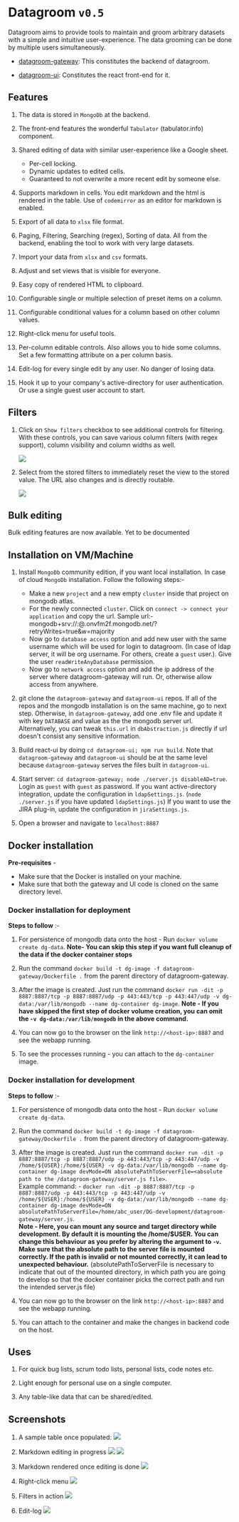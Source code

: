 # Datagroom `v0.5`

Datagroom aims to provide tools to maintain and groom arbitrary datasets with a simple and intuitive user-experience. The data grooming can be done by multiple users simultaneously. 

* [datagroom-gateway](https://github.com/h-tendy/datagroom-gateway): This constitutes the backend of datagroom. 

* [datagroom-ui](https://github.com/h-tendy/datagroom-ui): Constitutes the react front-end for it. 

## Features

1. The data is stored in `MongoDb` at the backend. 

1. The front-end features the wonderful `Tabulator` (tabulator.info) component. 

1. Shared editing of data with similar user-experience like a Google sheet. 
    * Per-cell locking.
    * Dynamic updates to edited cells. 
    * Guaranteed to not overwrite a more recent edit by someone else. 

1. Supports markdown in cells. You edit markdown and the html is rendered in the table. Use of `codemirror` as an editor for markdown is enabled. 

1. Export of all data to `xlsx` file format. 

1. Paging, Filtering, Searching (regex), Sorting of data. All from the backend, enabling the tool to work with very large datasets. 

1. Import your data from `xlsx` and `csv` formats. 

1. Adjust and set views that is visible for everyone. 

1. Easy copy of rendered HTML to clipboard. 

1. Configurable single or multiple selection of preset items on a column. 

1. Configurable conditional values for a column based on other column values. 

1. Right-click menu for useful tools. 

1. Per-column editable controls. Also allows you to hide some columns. Set a few formatting attribute on a per column basis. 

1. Edit-log for every single edit by any user. No danger of losing data. 

1. Hook it up to your company's active-directory for user authentication. Or use a single guest user account to start. 

## Filters

1. Click on `Show filters` checkbox to see additional controls for filtering. With these controls, you can save various column filters (with regex support), column visibility and column widths as well. 

    ![](img/2020-11-26-13-40-21.png)

1. Select from the stored filters to immediately reset the view to the stored value. The URL also changes and is directly routable. 

    ![](img/2020-11-26-13-41-38.png)

## Bulk editing

Bulk editing features are now available. Yet to be documented

## Installation on VM/Machine

1. Install `MongoDb` community edition, if you want local installation. In case of cloud `MongoDb` installation. Follow the following steps:-
    * Make a new `project` and a new empty `cluster` inside that project on mongodb atlas.
    * For the newly connected `cluster`. Click on `connect -> connect your application` and copy the url. Sample url:- mongodb+srv://<username>:<password>@<clusterName>.onvfm2f.mongodb.net/?retryWrites=true&w=majority
    * Now go to `database access` option and add new user with the same username which will be used for login to datagroom. (In case of ldap server, it will be org username. For others, create a `guest` user.). Give the user `readWriteAnyDatabase` permission.
    * Now go to `network access` option and add the ip address of the server where datagroom-gateway will run. Or, otherwise allow access from anywhere.

1. git clone the `datagroom-gateway` and `datagroom-ui` repos. If all of the repos and the mongodb installation is on the same machine, go to next step. Otherwise, in `datagroom-gateway`, add one .env file and update it with key `DATABASE` and value as the the mongodb server url. Alternatively, you can tweak `this.url` in `dbAbstraction.js` directly if url doesn't consist any sensitive information.

1. Build react-ui by doing `cd datagroom-ui; npm run build`. Note that `datagroom-gateway` and `datagroom-ui` should be at the same level because `datagroom-gateway` serves the files built in `datagroom-ui`. 

1. Start server: `cd datagroom-gateway; node ./server.js disableAD=true`. Login as `guest` with `guest` as password. If you want active-directory integration, update the configuration in `ldapSettings.js`. (`node ./server.js` if you have updated `ldapSettings.js`) If you want to use the JIRA plug-in, update the configuration in `jiraSettings.js`. 

1. Open a browser and navigate to `localhost:8887` 

## Docker installation

**Pre-requisites** - 
* Make sure that the Docker is installed on your machine.
* Make sure that both the gateway and UI code is cloned on the same directory level.

### Docker installation for deployment

**Steps to follow** :-
1. For persistence of mongodb data onto the host - Run `docker volume create dg-data`. **Note- You can skip this step if you want full cleanup of the data if the docker container stops**

1. Run the command `docker build -t dg-image -f datagroom-gateway/Dockerfile .` from the parent directory of datagroom-gateway.

1. After the image is created. Just run the command `docker run -dit -p 8887:8887/tcp -p 8887:8887/udp -p 443:443/tcp -p 443:447/udp -v dg-data:/var/lib/mongodb --name dg-container dg-image`. **Note - If you have skipped the first step of docker volume creation, you can omit the `-v dg-data:/var/lib/mongodb` in the above command.**

1. You can now go to the browser on the link `http://<host-ip>:8887` and see the webapp running.

1. To see the processes running - you can attach to the `dg-container` image.

### Docker installation for development

**Steps to follow** :-
1. For persistence of mongodb data onto the host - Run `docker volume create dg-data`.

1. Run the command `docker build -t dg-image -f datagroom-gateway/Dockerfile .` from the parent directory of datagroom-gateway.

1. After the image is created. Just run the command `docker run -dit -p 8887:8887/tcp -p 8887:8887/udp -p 443:443/tcp -p 443:447/udp -v /home/${USER}:/home/${USER} -v dg-data:/var/lib/mongodb --name dg-container dg-image devMode=ON absolutePathToServerFile=<absolute path to the /datagroom-gateway/server.js file>`. <br/> Example command: - `docker run -dit -p 8887:8887/tcp -p 8887:8887/udp -p 443:443/tcp -p 443:447/udp -v /home/${USER}:/home/${USER} -v dg-data:/var/lib/mongodb --name dg-container dg-image devMode=ON absolutePathToServerFile=/home/abc_user/DG-development/datagroom-gateway/server.js`. <br/> **Note - Here, you can mount any source and target directory while development. By default it is mounting the /home/$USER. You can change this behaviour as you prefer by altering the argument to `-v`. Make sure that the absolute path to the server file is mounted correctly. If the path is invalid or not mounted correctly, it can lead to unexpected behaviour.** (absolutePathToServerFile is necessary to indicate that out of the mounted directory, in which path you are going to develop so that the docker container picks the correct path and run the intended server.js file)

1. You can now go to the browser on the link `http://<host-ip>:8887` and see the webapp running.

1. You can attach to the container and make the changes in backend code on the host.


## Uses

1. For quick bug lists, scrum todo lists, personal lists, code notes etc. 

1. Light enough for personal use on a single computer. 

1. Any table-like data that can be shared/edited. 

## Screenshots

1. A sample table once populated:
![](img/2020-11-26-13-44-24.png)

1. Markdown editing in progress
![](./img/2020-09-19-16-16-44.png)
![](img/2020-11-26-09-43-23.png)

1. Markdown rendered once editing is done
![](./img/2020-09-19-16-17-42.png)

1. Right-click menu
![](img/2020-11-26-13-43-06.png)

1. Filters in action
![](./img/2020-09-19-16-28-22.png)

1. Edit-log
![](./img/2020-09-19-16-31-38.png)


